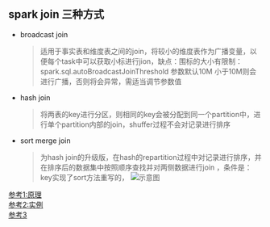 ## spark join 三种方式

* broadcast join 
    > 适用于事实表和维度表之间的join，将较小的维度表作为广播变量，以便每个task中可以获取小标进行jion，缺点：围标的大小有限制：spark.sql.autoBroadcastJoinThreshold 参数默认10M 小于10M则会进行广播，否则将会异常，需适当调节参数值
* hash join
    > 将两表的key进行分区，则相同的key会被分配到同一个partition中，进行单个partition内部的join，shuffer过程不会对记录进行排序
* sort merge join
    > 为hash join的升级版，在hash的repartition过程中对记录进行排序，并在排序后的数据集中按照顺序查找并对两侧数据进行join
    ，条件是：key实现了sort方法重写的，
    ![示意图](https://github.com/duguyiren3476/spark_tools/blob/master/data/sort-merge.gif)

[参考1:原理](http://sharkdtu.com/posts/spark-sql-join.html) <br/>
[参考2:实例](http://www.waitingforcode.com/apache-spark-sql/sort-merge-join-spark-sql/read#sort-merge_join_in_spark_sql)<br/>
[参考3](http://use-the-index-luke.com/sql/join/sort-merge-join)